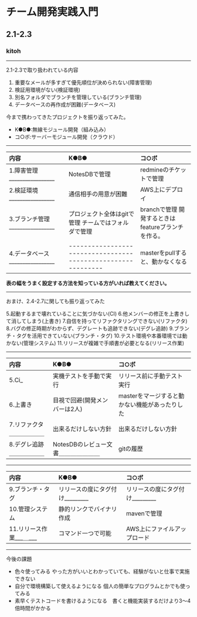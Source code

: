 # チーム開発実践入門
## 2.1-2.3
### kitoh

---
2.1-2.3で取り扱われている内容

1. 重要なメールが多すぎて優先順位が決められない(障害管理)
2. 検証用環境がない(検証環境)
3. 別名フォルダでブランチを管理している(ブランチ管理)
4. データベースの再作成が困難(データベース)

今まで携わってきたプロジェクトを振り返ってみた。
* K●B●:無線モジュール開発（組み込み）
* コ○ボ:サーバーモジュール開発（クラウド）

---

| 内容 | K●B● | コ○ボ |
|:-----------|:--|:-----------|
|1.障害管理_________________| NotesDBで管理 | redmineのチケットで管理|
|2.検証環境_________________| 通信相手の用意が困難| AWS上にデプロイ|
|3.ブランチ管理_________________|プロジェクト全体はgitで管理 チームではフォルダで管理|branchで管理 開発するときはfeatureブランチを作る。|
|4.データベース_________________|------------------------------------------------------------|masterをpullすると、動かなくなる|

**表の幅をうまく設定する方法を知っている方がいれば教えてください。**

---
おまけ、2.4-2.7に関しても振り返ってみた

5.起動するまで壊れていることに気づかない(CI)
6.他メンバーの修正を上書きして消してしまう(上書き)
7.自信を持ってリファクタリングできない(リファクタ)
8.バグの修正時期がわからず、デグレートも追跡できない(デグレ追跡)
9.ブランチ・タグを活用できていない(ブランチ・タグ)
10.テスト環境や本番環境では動かない(管理システム)
11.リリースが複雑で手順書が必要となる(リリース作業)

---
| 内容 | K●B● | コ○ボ |
|:-----------|:--|:-----------|
|5.Ci_|実機テストを手動で実行|リリース前に手動テスト実行|
|6.上書き|目視で回避(開発メンバーは2人)|masterをマージすると動かない機能があったりした|
|7.リファクタ＿＿＿＿＿＿|出来るだけしない方針|出来るだけしない方針|
|8.デグレ追跡＿＿＿＿＿＿|NotesDBのレビュー文書＿＿＿＿＿＿＿|gitの履歴|

---

|内容|K●B●|コ○ボ|
|:---|:---|:---
|9.ブランチ・タグ|リリースの度にタグ付け_________|リリースの度にタグ付け_________|
|10.管理システム|静的リンクでバイナリ作成|mavenで管理|
|11.リリース作業___＿___|コマンド一つで可能|AWS上にファイルアップロード|


---
今後の課題
* 色々使ってみる やった方がいいとわかっていても、経験がないと仕事で実施できない
* 自分で環境構築して使えるようになる 個人の簡単なプログラムとかでも使ってみる
* 素早くテストコードを書けるようになる　書くと機能実装するだけより3〜4倍時間がかかる